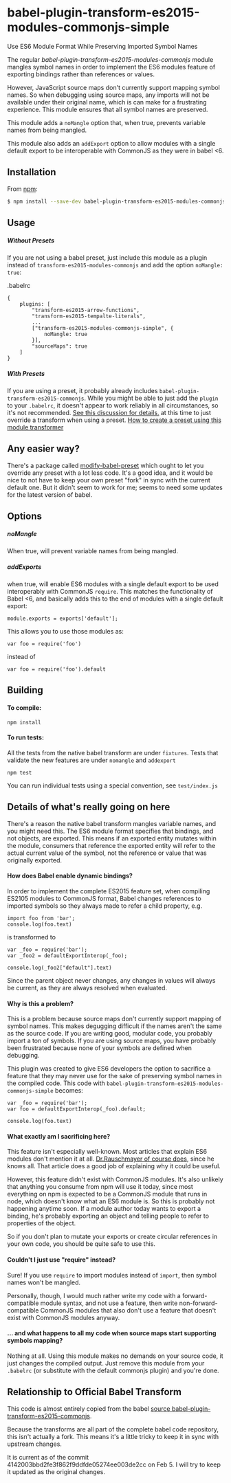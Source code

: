 # babel-plugin-transform-es2015-modules-commonjs-simple

Use ES6 Module Format While Preserving Imported Symbol Names

The regular *babel-plugin-transform-es2015-modules-commonjs* module mangles symbol names in order to implement the ES6 modules feature of exporting bindings rather than references or values.

However, JavaScript source maps don't currently support mapping symbol names. So when debugging using source maps, any imports will not be available under their original name, which is can make for a frustrating experience. This module ensures that all symbol names are preserved. 

This module adds a `noMangle` option that, when true, prevents variable names from being mangled.

This module also adds an `addExport` option to allow modules with a single default export to be interoperable with CommonJS as they were in babel <6.

## Installation

From [npm](https://www.npmjs.com/package/babel-plugin-transform-es2015-modules-commonjs-simple):

```sh
$ npm install --save-dev babel-plugin-transform-es2015-modules-commonjs-simple
```

## Usage

##### Without Presets 

If you are not using a babel preset, just include this module as a plugin instead of `transform-es2015-modules-commonjs` and add the option `noMangle: true`:

.babelrc

    {
        plugins: [
            "transform-es2015-arrow-functions",
            "transform-es2015-tempalte-literals",
            ... 
            ["transform-es2015-modules-commonjs-simple", {
                noMangle: true
            }],
            "sourceMaps": true
        ]
    }

##### With Presets

If you are using a preset, it probably already includes `babel-plugin-transform-es2015-commonjs`. While you might be able to just add the `plugin` to your `.babelrc`, it doesn't appear to work reliably in all circumstances, so it's not recommended.  [See this discussion for details.](https://github.com/babel/babel-loader/issues/217) at this time to just override a transform when using a preset. [How to create a preset using this module transformer](./creating-presets.md)

## Any easier way?

There's a package called [modify-babel-preset](https://github.com/developit/modify-babel-preset) which ought to let you override any preset with a lot less code. It's a good idea, and it would be nice to not have to keep your own preset "fork" in sync with the current default one. But it didn't seem to work for me; seems to need some updates for the latest version of babel.

## Options

##### noMangle

When true, will prevent variable names from being mangled. 

##### addExports

when true, will enable ES6 modules with a single default export to be used interoperably with CommonJS `require`. This matches the functionality of Babel <6, and basically adds this to the end of modules with a single default export:

    module.exports = exports['default'];

This allows you to use those modules as:

    var foo = require('foo')

instead of

    var foo = require('foo').default


## Building

#### To compile:

    npm install

#### To run tests:

All the tests from the native babel transform are under `fixtures`. Tests that validate the new features are under `nomangle` and `addexport`

    npm test

You can run individual tests using a special convention, see `test/index.js`

## Details of what's really going on here

There's a reason the native babel transform mangles variable names, and you might need this. The ES6 module format specifies that bindings, and not objects, are exported. This means if an exported entity mutates within the module, consumers that reference the exported entity will refer to the actual current value of the symbol, not the reference or value that was originally exported.

#### How does Babel enable dynamic bindings?

In order to implement the complete ES2015 feature set, when compiling ES2105 modules to CommonJS format, Babel changes references to imported symbols so they always made to refer a child property, e.g.

    import foo from 'bar';
    console.log(foo.text)

is transformed to  

    var _foo = require('bar');
    var _foo2 = defaultExportInterop(_foo);

    console.log(_foo2["default"].text)

Since the parent object never changes, any changes in values will always be current, as they are always resolved when evaluated.

#### Why is this a problem?

This is a problem because source maps don't currently support mapping of symbol names. This makes degugging difficult if the names aren't the same as the source code. If you are writing good, modular code, you probably import a ton of symbols. If you are using source maps, you have probably been frustrated because none of your symbols are defined when debugging.

This plugin was created to give ES6 developers the option to sacrifice a feature that they may never use for the sake of preserving symbol names in the compiled code. This code with `babel-plugin-transform-es2015-modules-commonjs-simple` becomes:

    var _foo = require('bar');
    var foo = defaultExportInterop(_foo).default;

    console.log(foo.text)

#### What exactly am I sacrificing here?

This feature isn't especially well-known. Most articles that explain ES6 modules don't mention it at all. [Dr.Rauschmayer of course does](http://www.2ality.com/2015/07/es6-module-exports.html), since he knows all. That article does a good job of explaining why it could be useful.

However, this feature didn't exist with CommonJS modules. It's also unlikely that anything you consume from npm will use it today, since most everything on npm is expected to be a CommonJS module that runs in node, which doesn't know what an ES6 module is. So this is probably not happening anytime soon. If a module author today wants to export a binding, he's probably exporting an object and telling people to refer to properties of the object.

So if you don't plan to mutate your exports or create circular references in your own code, you should be quite safe to use this.

#### Couldn't I just use "require" instead?

Sure! If you use `require` to import modules instead of `import`, then symbol names won't be mangled. 

Personally, though, I would much rather write my code with a forward-compatible module syntax, and not use a feature, then write non-forward-compatible CommonJS modules that also don't use a feature that doesn't exist with CommonJS modules anyway.

#### ... and what happens to all my code when source maps start supporting symbols mapping?

Nothing at all. Using this module makes no demands on your source code, it just changes the compiled output. Just remove this module from your `.babelrc` (or substitute with the default commonjs plugin) and you're done.

## Relationship to Official Babel Transform

This code is almost entirely copied from the babel [source babel-plugin-transform-es2015-commonjs](https://github.com/babel/babel/tree/master/packages/babel-plugin-transform-es2015-modules-commonjs).

Because the transforms are all part of the complete babel code repository, this isn't actually a fork. This means it's a little tricky to keep it in sync with upstream changes.

It is current as of the commit 4142003bbd2fe3f862f9ddfde05274ee003de2cc on Feb 5. I will try to keep it updated as the original changes.

